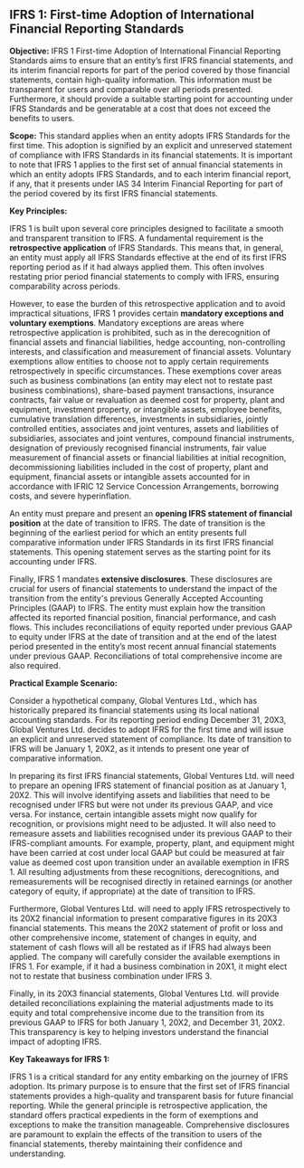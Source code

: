 ## IFRS 1: First-time Adoption of International Financial Reporting Standards

**Objective:** IFRS 1 First-time Adoption of International Financial Reporting Standards aims to ensure that an entity’s first IFRS financial statements, and its interim financial reports for part of the period covered by those financial statements, contain high-quality information. This information must be transparent for users and comparable over all periods presented. Furthermore, it should provide a suitable starting point for accounting under IFRS Standards and be generatable at a cost that does not exceed the benefits to users.

**Scope:** This standard applies when an entity adopts IFRS Standards for the first time. This adoption is signified by an explicit and unreserved statement of compliance with IFRS Standards in its financial statements. It is important to note that IFRS 1 applies to the first set of annual financial statements in which an entity adopts IFRS Standards, and to each interim financial report, if any, that it presents under IAS 34 Interim Financial Reporting for part of the period covered by its first IFRS financial statements.

**Key Principles:**

IFRS 1 is built upon several core principles designed to facilitate a smooth and transparent transition to IFRS. A fundamental requirement is the **retrospective application** of IFRS Standards. This means that, in general, an entity must apply all IFRS Standards effective at the end of its first IFRS reporting period as if it had always applied them. This often involves restating prior period financial statements to comply with IFRS, ensuring comparability across periods.

However, to ease the burden of this retrospective application and to avoid impractical situations, IFRS 1 provides certain **mandatory exceptions and voluntary exemptions**. Mandatory exceptions are areas where retrospective application is prohibited, such as in the derecognition of financial assets and financial liabilities, hedge accounting, non-controlling interests, and classification and measurement of financial assets. Voluntary exemptions allow entities to choose not to apply certain requirements retrospectively in specific circumstances. These exemptions cover areas such as business combinations (an entity may elect not to restate past business combinations), share-based payment transactions, insurance contracts, fair value or revaluation as deemed cost for property, plant and equipment, investment property, or intangible assets, employee benefits, cumulative translation differences, investments in subsidiaries, jointly controlled entities, associates and joint ventures, assets and liabilities of subsidiaries, associates and joint ventures, compound financial instruments, designation of previously recognised financial instruments, fair value measurement of financial assets or financial liabilities at initial recognition, decommissioning liabilities included in the cost of property, plant and equipment, financial assets or intangible assets accounted for in accordance with IFRIC 12 Service Concession Arrangements, borrowing costs, and severe hyperinflation.

An entity must prepare and present an **opening IFRS statement of financial position** at the date of transition to IFRS. The date of transition is the beginning of the earliest period for which an entity presents full comparative information under IFRS Standards in its first IFRS financial statements. This opening statement serves as the starting point for its accounting under IFRS.

Finally, IFRS 1 mandates **extensive disclosures**. These disclosures are crucial for users of financial statements to understand the impact of the transition from the entity's previous Generally Accepted Accounting Principles (GAAP) to IFRS. The entity must explain how the transition affected its reported financial position, financial performance, and cash flows. This includes reconciliations of equity reported under previous GAAP to equity under IFRS at the date of transition and at the end of the latest period presented in the entity’s most recent annual financial statements under previous GAAP. Reconciliations of total comprehensive income are also required.

**Practical Example Scenario:**

Consider a hypothetical company, Global Ventures Ltd., which has historically prepared its financial statements using its local national accounting standards. For its reporting period ending December 31, 20X3, Global Ventures Ltd. decides to adopt IFRS for the first time and will issue an explicit and unreserved statement of compliance. Its date of transition to IFRS will be January 1, 20X2, as it intends to present one year of comparative information.

In preparing its first IFRS financial statements, Global Ventures Ltd. will need to prepare an opening IFRS statement of financial position as at January 1, 20X2. This will involve identifying assets and liabilities that need to be recognised under IFRS but were not under its previous GAAP, and vice versa. For instance, certain intangible assets might now qualify for recognition, or provisions might need to be adjusted. It will also need to remeasure assets and liabilities recognised under its previous GAAP to their IFRS-compliant amounts. For example, property, plant, and equipment might have been carried at cost under local GAAP but could be measured at fair value as deemed cost upon transition under an available exemption in IFRS 1. All resulting adjustments from these recognitions, derecognitions, and remeasurements will be recognised directly in retained earnings (or another category of equity, if appropriate) at the date of transition to IFRS.

Furthermore, Global Ventures Ltd. will need to apply IFRS retrospectively to its 20X2 financial information to present comparative figures in its 20X3 financial statements. This means the 20X2 statement of profit or loss and other comprehensive income, statement of changes in equity, and statement of cash flows will all be restated as if IFRS had always been applied. The company will carefully consider the available exemptions in IFRS 1. For example, if it had a business combination in 20X1, it might elect not to restate that business combination under IFRS 3.

Finally, in its 20X3 financial statements, Global Ventures Ltd. will provide detailed reconciliations explaining the material adjustments made to its equity and total comprehensive income due to the transition from its previous GAAP to IFRS for both January 1, 20X2, and December 31, 20X2. This transparency is key to helping investors understand the financial impact of adopting IFRS.

**Key Takeaways for IFRS 1:**

IFRS 1 is a critical standard for any entity embarking on the journey of IFRS adoption. Its primary purpose is to ensure that the first set of IFRS financial statements provides a high-quality and transparent basis for future financial reporting. While the general principle is retrospective application, the standard offers practical expedients in the form of exemptions and exceptions to make the transition manageable. Comprehensive disclosures are paramount to explain the effects of the transition to users of the financial statements, thereby maintaining their confidence and understanding.

